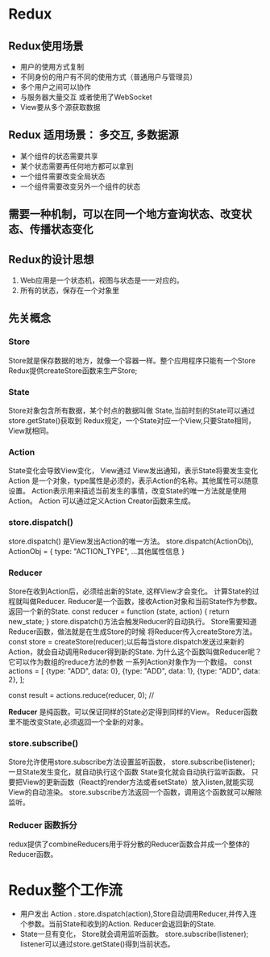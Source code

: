  # Redux

 ## Redux使用场景
 * 用户的使用方式复制
 * 不同身份的用户有不同的使用方式（普通用户与管理员）
 * 多个用户之间可以协作
 * 与服务器大量交互 或者使用了WebSocket
 * View要从多个源获取数据
 ## Redux 适用场景： 多交互, 多数据源
 * 某个组件的状态需要共享
 * 某个状态需要再任何地方都可以拿到
 * 一个组件需要改变全局状态
 * 一个组件需要改变另外一个组件的状态
 ## 需要一种机制，可以在同一个地方查询状态、改变状态、传播状态变化

 ## Redux的设计思想
 1. Web应用是一个状态机，视图与状态是一一对应的。
 2. 所有的状态，保存在一个对象里
 
## 先关概念
 ### Store 
 Store就是保存数据的地方，就像一个容器一样。整个应用程序只能有一个Store
 Redux提供createStore函数来生产Store;

 ### State
 Store对象包含所有数据，某个时点的数据叫做 State,当前时刻的State可以通过
 store.getState()获取到
 Redux规定，一个State对应一个View,只要State相同，View就相同。
 
 ### Action
   State变化会导致View变化， View通过 View发出通知，表示State将要发生变化
   Action 是一个对象，type属性是必须的，表示Action的名称。其他属性可以随意设置。
   Action表示用来描述当前发生的事情，改变State的唯一方法就是使用Action。
   Action 可以通过定义Action Creator函数来生成。

 ### store.dispatch()
 store.dispatch() 是View发出Action的唯一方法。 
 store.dispatch(ActionObj), 
 ActionObj = {
   type: "ACTION_TYPE",
   ...其他属性信息
 }
 ### Reducer
 Store在收到Action后，必须给出新的State, 这样View才会变化。
 计算State的过程就叫做Reducer.
 Reducer是一个函数，接收Action对象和当前State作为参数。返回一个新的State.
 const reducer = function (state, action) {
     return new_state;
 }
 store.dispatch()方法会触发Reducer的自动执行。 Store需要知道Reducer函数，做法就是在生成Store的时候
 将Reducer传入createStore方法。
const store = createStore(reducer);以后每当store.dispatch发送过来新的Action，就会自动调用Reducer得到新的State.
为什么这个函数叫做Reducer呢？ 它可以作为数组的reduce方法的参数
一系列Action对象作为一个数组。
const actions = [
    {type: "ADD", data: 0},
    {type: "ADD", data: 1},
    {type: "ADD", data: 2},
];

const result = actions.reduce(reducer, 0); //

**Reducer** 是纯函数。可以保证同样的State必定得到同样的View。
Reducer函数里不能改变State,必须返回一个全新的对象。

### store.subscribe()
Store允许使用store.subscribe方法设置监听函数，
store.subscribe(listener);
一旦State发生变化，就自动执行这个函数
State变化就会自动执行监听函数。
只要把View的更新函数（React的render方法或者setState）放入listen,就能实现View的自动渲染。
store.subscribe方法返回一个函数，调用这个函数就可以解除监听。

### Reducer 函数拆分
redux提供了combineReducers用于将分散的Reducer函数合并成一个整体的Reducer函数。

# Redux整个工作流
 * 用户发出 Action .   store.dispatch(action),Store自动调用Reducer,并传入连个参数。当前State和收到的Action. Reducer会返回新的State.
 * State一旦有变化， Store就会调用监听函数。
   store.subscribe(listener); listener可以通过store.getState()得到当前状态。
